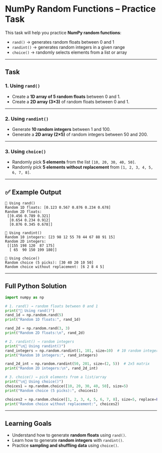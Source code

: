 # NumPy Random Functions – Practice Task

This task will help you practice **NumPy random functions**:

* `rand()` → generates random floats between 0 and 1
* `randint()` → generates random integers in a given range
* `choice()` → randomly selects elements from a list or array

---

## Task

### 1. Using `rand()`

* Create a **1D array of 5 random floats** between 0 and 1.
* Create a **2D array (3×3)** of random floats between 0 and 1.

---

### 2. Using `randint()`

* Generate **10 random integers** between 1 and 100.
* Generate a **2D array (2×5)** of random integers between 50 and 200.

---

### 3. Using `choice()`

* Randomly pick **5 elements** from the list `[10, 20, 30, 40, 50]`.
* Randomly pick **5 elements without replacement** from `[1, 2, 3, 4, 5, 6, 7, 8]`.

---

## ✅ Example Output

```
🎲 Using rand()
Random 1D floats: [0.123 0.567 0.876 0.234 0.678]
Random 2D floats:
 [[0.456 0.789 0.321]
  [0.654 0.234 0.912]
  [0.876 0.345 0.678]]

🎲 Using randint()
Random 10 integers: [23 98 12 55 78 44 67 88 91 15]
Random 2D integers:
 [[155 198 120  87 175]
  [ 65  90 150 199 180]]

🎲 Using choice()
Random choice (5 picks): [30 40 20 10 50]
Random choice without replacement: [6 2 8 4 5]
```

---

## Full Python Solution

```python
import numpy as np

# 1. rand() → random floats between 0 and 1
print("🎲 Using rand()")
rand_1d = np.random.rand(5)
print("Random 1D floats:", rand_1d)

rand_2d = np.random.rand(3, 3)
print("Random 2D floats:\n", rand_2d)

# 2. randint() → random integers
print("\n🎲 Using randint()")
rand_integers = np.random.randint(1, 101, size=10)  # 10 random integers between 1 and 100
print("Random 10 integers:", rand_integers)

rand_2d_int = np.random.randint(50, 201, size=(2, 5))  # 2x5 matrix
print("Random 2D integers:\n", rand_2d_int)

# 3. choice() → pick elements from a list/array
print("\n🎲 Using choice()")
choices1 = np.random.choice([10, 20, 30, 40, 50], size=5)
print("Random choice (5 picks):", choices1)

choices2 = np.random.choice([1, 2, 3, 4, 5, 6, 7, 8], size=5, replace=False)
print("Random choice without replacement:", choices2)
```

---

## Learning Goals

* Understand how to generate **random floats** using `rand()`.
* Learn how to generate **random integers** with `randint()`.
* Practice **sampling and shuffling data** using `choice()`.
